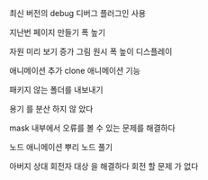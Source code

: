 최신 버전의 debug 디버그 플러그인 사용

지난번 페이지 만들기 폭 높기

자원 미리 보기 증가 그림 원시 폭 높이 디스플레이

애니메이션 추가 clone 애니메이션 기능

패키지 않는 폴더를 내보내기

용기 를 분산 하지 않 았다

mask 내부에서 오류를 볼 수 있는 문제를 해결하다

노드 애니메이션 뿌리 노드 풀기

아버지 상대 회전자 대상 을 해결하다 회전 할 문제 가 없다
